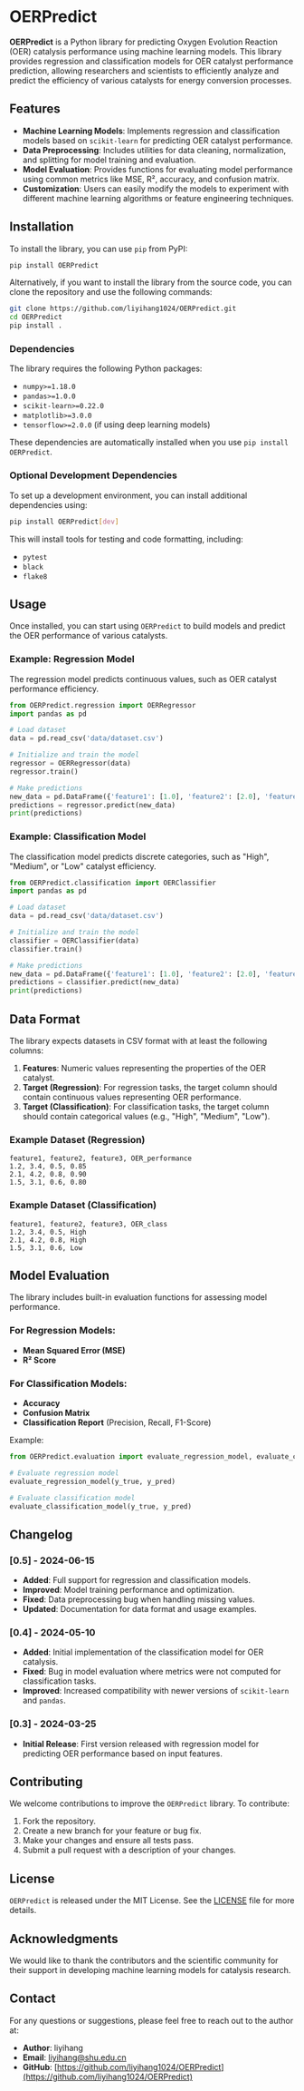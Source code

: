 # OERPredict

**OERPredict** is a Python library for predicting Oxygen Evolution Reaction (OER) catalysis performance using machine learning models. This library provides regression and classification models for OER catalyst performance prediction, allowing researchers and scientists to efficiently analyze and predict the efficiency of various catalysts for energy conversion processes.

## Features

- **Machine Learning Models**: Implements regression and classification models based on `scikit-learn` for predicting OER catalyst performance.
- **Data Preprocessing**: Includes utilities for data cleaning, normalization, and splitting for model training and evaluation.
- **Model Evaluation**: Provides functions for evaluating model performance using common metrics like MSE, R², accuracy, and confusion matrix.
- **Customization**: Users can easily modify the models to experiment with different machine learning algorithms or feature engineering techniques.

## Installation

To install the library, you can use `pip` from PyPI:

```bash
pip install OERPredict
````

Alternatively, if you want to install the library from the source code, you can clone the repository and use the following commands:

```bash
git clone https://github.com/liyihang1024/OERPredict.git
cd OERPredict
pip install .
```

### Dependencies

The library requires the following Python packages:

* `numpy>=1.18.0`
* `pandas>=1.0.0`
* `scikit-learn>=0.22.0`
* `matplotlib>=3.0.0`
* `tensorflow>=2.0.0` (if using deep learning models)

These dependencies are automatically installed when you use `pip install OERPredict`.

### Optional Development Dependencies

To set up a development environment, you can install additional dependencies using:

```bash
pip install OERPredict[dev]
```

This will install tools for testing and code formatting, including:

* `pytest`
* `black`
* `flake8`

## Usage

Once installed, you can start using `OERPredict` to build models and predict the OER performance of various catalysts.

### Example: Regression Model

The regression model predicts continuous values, such as OER catalyst performance efficiency.

```python
from OERPredict.regression import OERRegressor
import pandas as pd

# Load dataset
data = pd.read_csv('data/dataset.csv')

# Initialize and train the model
regressor = OERRegressor(data)
regressor.train()

# Make predictions
new_data = pd.DataFrame({'feature1': [1.0], 'feature2': [2.0], 'feature3': [0.6]})
predictions = regressor.predict(new_data)
print(predictions)
```

### Example: Classification Model

The classification model predicts discrete categories, such as "High", "Medium", or "Low" catalyst efficiency.

```python
from OERPredict.classification import OERClassifier
import pandas as pd

# Load dataset
data = pd.read_csv('data/dataset.csv')

# Initialize and train the model
classifier = OERClassifier(data)
classifier.train()

# Make predictions
new_data = pd.DataFrame({'feature1': [1.0], 'feature2': [2.0], 'feature3': [0.6]})
predictions = classifier.predict(new_data)
print(predictions)
```

## Data Format

The library expects datasets in CSV format with at least the following columns:

1. **Features**: Numeric values representing the properties of the OER catalyst.
2. **Target (Regression)**: For regression tasks, the target column should contain continuous values representing OER performance.
3. **Target (Classification)**: For classification tasks, the target column should contain categorical values (e.g., "High", "Medium", "Low").

### Example Dataset (Regression)

```csv
feature1, feature2, feature3, OER_performance
1.2, 3.4, 0.5, 0.85
2.1, 4.2, 0.8, 0.90
1.5, 3.1, 0.6, 0.80
```

### Example Dataset (Classification)

```csv
feature1, feature2, feature3, OER_class
1.2, 3.4, 0.5, High
2.1, 4.2, 0.8, High
1.5, 3.1, 0.6, Low
```

## Model Evaluation

The library includes built-in evaluation functions for assessing model performance.

### For Regression Models:

* **Mean Squared Error (MSE)**
* **R² Score**

### For Classification Models:

* **Accuracy**
* **Confusion Matrix**
* **Classification Report** (Precision, Recall, F1-Score)

Example:

```python
from OERPredict.evaluation import evaluate_regression_model, evaluate_classification_model

# Evaluate regression model
evaluate_regression_model(y_true, y_pred)

# Evaluate classification model
evaluate_classification_model(y_true, y_pred)
```

## Changelog

### \[0.5] - 2024-06-15

* **Added**: Full support for regression and classification models.
* **Improved**: Model training performance and optimization.
* **Fixed**: Data preprocessing bug when handling missing values.
* **Updated**: Documentation for data format and usage examples.

### \[0.4] - 2024-05-10

* **Added**: Initial implementation of the classification model for OER catalysis.
* **Fixed**: Bug in model evaluation where metrics were not computed for classification tasks.
* **Improved**: Increased compatibility with newer versions of `scikit-learn` and `pandas`.

### \[0.3] - 2024-03-25

* **Initial Release**: First version released with regression model for predicting OER performance based on input features.

## Contributing

We welcome contributions to improve the `OERPredict` library. To contribute:

1. Fork the repository.
2. Create a new branch for your feature or bug fix.
3. Make your changes and ensure all tests pass.
4. Submit a pull request with a description of your changes.

## License

`OERPredict` is released under the MIT License. See the [LICENSE](LICENSE) file for more details.

## Acknowledgments

We would like to thank the contributors and the scientific community for their support in developing machine learning models for catalysis research.

## Contact

For any questions or suggestions, please feel free to reach out to the author at:

* **Author**: liyihang
* **Email**: [liyihang@shu.edu.cn](mailto:liyihang@shu.edu.cn)
* **GitHub**: [https://github.com/liyihang1024/OERPredict](https://github.com/liyihang1024/OERPredict)
